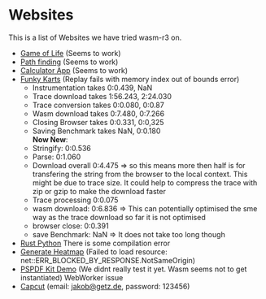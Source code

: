 # Websites

This is a list of Websites we have tried wasm-r3 on.

- [Game of Life](https://playgameoflife.com/) (Seems to work)
- [Path finding](https://jacobdeichert.github.io/wasm-astar/) (Seems to work)
- [Calculator App](https://handytools.xd-deng.com/) (Seems to work)
- [Funky Karts](https://www.funkykarts.rocks/demo.html) (Replay fails with memory index out of bounds error)
    - Instrumentation takes 0:0.439, NaN
    - Trace download takes 1:56.243, 2:24.030
    - Trace conversion takes 0:0.080, 0:0.87
    - Wasm download takes 0:7.480, 0:7.266
    - Closing Browser takes 0:0.331, 0:0,325
    - Saving Benchmark takes NaN, 0:0.180\
    **Now New**:
    - Stringify: 0:0.536
    - Parse: 0:1.060
    - Download overall 0:4.475 => so this means more then half is for transfering the string from the browser to the local context. This might be due to trace size.
    It could help to compress the trace with zip or gzip to make the download faster
    - Trace processing 0:0.075
    - wasm download: 0:6.836 => This can potentially optimised the sme way as the trace download so far it is not optimised
    - browser close: 0:0.391
    - save Benchmark: NaN => It does not take too long though
- [Rust Python](https://rustpython.github.io/demo/) There is some compilation error
- [Generate Heatmap](https://aurium.gitlab.io/wasm-heatmap/) (Failed to load resource: net::ERR_BLOCKED_BY_RESPONSE.NotSameOrigin)
- [PSPDF Kit Demo](https://pspdfkit.com/demo/hello) (We didnt really test it yet. Wasm seems not to get instantiated) WebWorker issue
- [Capcut]() (email: jakob@getz.de, password: 123456)